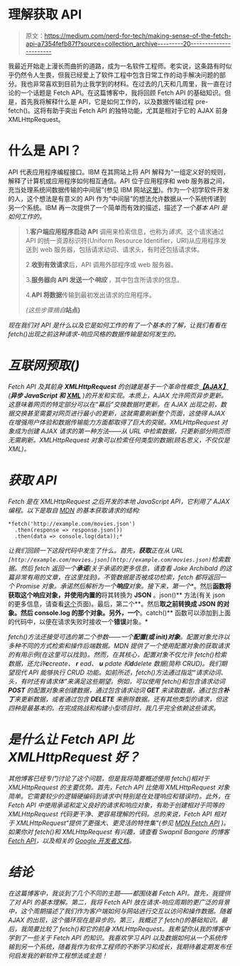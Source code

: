 # 理解获取 API

> 原文：<https://medium.com/nerd-for-tech/making-sense-of-the-fetch-api-a7354fefb87f?source=collection_archive---------20----------------------->

我最近开始走上漫长而曲折的道路，成为一名软件工程师。老实说，这条路有时似乎仍然令人生畏，但我已经爱上了软件工程中包含日常工作的动手解决问题的部分。我也非常喜欢到目前为止我学到的材料。在过去的几天和几周里，我一直在讨论的一个话题是 Fetch API。在这篇博客中，我将回顾 Fetch API 的基础知识。但是，首先我将解释什么是 API，它是如何工作的，以及数据传输过程 pre-fetch()。这将有助于突出 Fetch API 的独特功能，尤其是相对于它的 AJAX 前身 XMLHttpRequest。

# 什么是 API？

API 代表应用程序编程接口。IBM 在其网站上将 API 解释为“一组定义好的规则，解释了计算机或应用程序如何相互通信。API 位于应用程序和 web 服务器之间，充当处理系统间数据传输的中间层”(参见 IBM 网站[这里](https://www.ibm.com/cloud/learn/api))。作为一个初学软件开发的人，这个想法是有意义的 API 作为“中间层”的想法允许数据从一个系统传递到另一个系统。IBM 再一次提供了一个简单而有效的描述，描述了*一个基本 API 是如何工作的。*

> 1.**客户端应用程序启动 API** 调用来检索信息，也称为*请求*。这个请求通过 API 的统一资源标识符(Uniform Resource Identifier，URI)从应用程序发送到 web 服务器，包括请求动词、请求头，有时还包括请求体。
> 
> 2.**收到有效请求**后，API 调用外部程序或 web 服务器。
> 
> 3.**服务器向 API 发送一个*响应*** ，其中包含所请求的信息。
> 
> 4.**API 将数据**传输到最初发出请求的应用程序。
> 
> *(这些步骤摘自*[](https://www.ibm.com/cloud/learn/api)**站点)**

*现在我们对 API 是什么以及它是如何工作的有了一个基本的了解，让我们看看在 fetch()出现之前这种请求-响应风格的数据传输是如何发生的。*

# *互联网预取()*

*Fetch API 及其前身 **XMLHttpRequest** 的创建是基于一个革命性概念[**【AJAX】**](https://www.w3schools.com/whatis/whatis_ajax.asp)(**异步 JavaScript 和** [**XML**](https://www.w3schools.com/xml/xml_whatis.asp) )的开发和实现。本质上，AJAX 允许网页异步更新。这意味着网页的特定部分可以在“幕后”交换数据时更新。在 AJAX 出现之前，数据交换甚至需要对网页进行最小的更新，这就需要刷新整个页面，这使得 AJAX 在增强用户体验和数据传输能力方面都取得了巨大的突破。XMLHttpRequest 对象成为创建 AJAX 请求的第一种方法——从 URL 中检索数据，只更新部分网页而无需刷新。XMLHttpRequest 对象可以检索任何类型的数据(顾名思义，不仅仅是 XML)。*

# *获取 API*

*Fetch 是在 XMLHttpRequest 之后开发的本地 JavaScript API，它利用了 AJAX 编程。以下是取自 [MDN](https://developer.mozilla.org/en-US/docs/Web/API/Fetch_API/Using_Fetch) 的基本获取请求的结构:*

```
*fetch('http://example.com/movies.json')
  .then(response => response.json())
  .then(data => console.log(data));*
```

*让我们回顾一下这段代码中发生了什么。首先，**获取**正在从 URL `[http://example.com/movies.json](http://example.com/movies.json)`检索数据。然后 fetch 返回一个**承诺**(关于承诺的更多信息，请查看 Jake Archibald 的这篇非常有用的文章，在这里找到)。不管数据是否被成功检索，fetch 都将返回一个 Promise 对象。承诺然后解析为一个**响应**对象。接下来，第一个**。然后**函数将获取这个响应对象，并使用内置的**将其转换为 **JSON** 。json()** 方法(有关 json 的更多信息，请查看[这个](https://www.w3schools.com/whatis/whatis_json.asp)页面)。最后，第二个**。然后**取之前转换成 JSON 的对象。然后 console.log 的那个对象。另外，一个**。catch()** 函数可以添加到上面的代码中，以便在请求失败时接收一个**错误**对象。*

*fetch()方法还接受可选的第二个参数——一个**配置(或 init)对象**。配置对象允许以多种不同的方式检索和操作后端数据。MDN 提供了一个使用配置对象的获取请求的有用示例(在这里可以找到)。然而，在其核心，配置对象不仅允许 fetch()检索数据，还允许**c**create、 **r** ead、 **u** pdate 和**d**delete 数据(简称 CRUD)。我们期望现代 API 能够执行 CRUD 功能。如前所述，fetch()方法通过指定“请求动词、头，有时还有请求体”来满足这些期望。例如，可以使用 fetch()和包含请求动词 **POST** 的配置对象来创建数据，通过包含请求动词 **GET** 来读取数据，通过包含**补丁**来更新数据，或者通过包含 **DELETE** 来删除数据。还有其他类型的请求，但这四种是最基本的。在完成挑战和构建小型项目时，我几乎完全依赖这些请求。*

# *是什么让 Fetch API 比 XMLHttpRequest 好？*

*其他博客已经专门讨论了这个问题，但是我将简要概述使用 fetch()相对于 XMLHttpRequest 的主要优势。首先，Fetch API 比使用 XMLHttpRequest 对象简单。它需要较少的逻辑硬编码到请求中(特别是在处理响应和错误时)。此外，在 Fetch API 中使用承诺和定义良好的请求和响应对象，有助于创建相对于同等的 XMLHttpRequest 代码更干净、更容易理解的代码。总的来说，Fetch API 相对于 XMLHttpRequest“提供了更强大、更灵活的特性集”(参见 [MDN Fetch API](https://developer.mozilla.org/en-US/docs/Web/API/Fetch_API) )。如果你对 fetch()和 XMLHttpRequest 有兴趣，请查看 Swapnil Bangare 的博客[*Fetch API*](/beginners-guide-to-mobile-web-development/the-fetch-api-2c962591f5c#:~:text=The%20Fetch%20API%20makes%20it,modern%20JavaScript%20features%20like%20promises%20.)，以及相关的 [Google 开发者文档](https://developers.google.com/web/ilt/pwa/working-with-the-fetch-api)。*

# *结论*

*在这篇博客中，我谈到了几个不同的主题——都围绕着 Fetch API。首先，我提供了对 API 的基本理解。第二，我将 Fetch API 放在请求-响应周期的更广泛的背景中，这个周期描述了我们作为客户端如何与网站进行交互以访问和操作数据。随着 AJAX 的出现，这个循环现在是异步的。第三，我概述了 fetch()的基础知识。最后，我简要比较了 fetch()和它的前身 XMLHttpRequest。我希望你从我的博客中学到了一些关于 Fetch API 的知识。我喜欢学习 API 以及数据如何从一个系统传输到另一个系统，随着我作为软件工程师的不断学习和成长，我期待着定期发布任何启发我的新软件工程想法或主题！*
